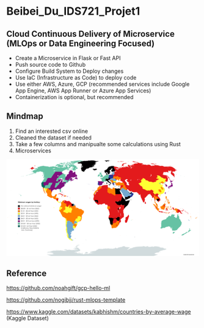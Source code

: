 # Beibei_Du_IDS721_Projet1

## Cloud Continuous Delivery of Microservice (MLOps or Data Engineering Focused)
- Create a Microservice in Flask or Fast API
- Push source code to Github
- Configure Build System to Deploy changes
- Use IaC (Infrastructure as Code) to deploy code
- Use either AWS, Azure, GCP (recommended services include Google App Engine, AWS App Runner or Azure App Services)
- Containerization is optional, but recommended

## Mindmap
1. Find an interested csv online 
2. Cleaned the dataset if needed
3. Take a few columns and manipualte some calculations using Rust
4. Microservices

![Alt text](https://github.com/belladu0201/Images_Beibei/blob/main/Minimum_wages_by_territory.png)



## Reference
https://github.com/noahgift/gcp-hello-ml

https://github.com/nogibjj/rust-mlops-template


https://www.kaggle.com/datasets/kabhishm/countries-by-average-wage (Kaggle Dataset)


